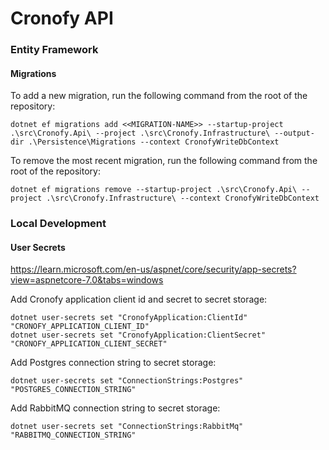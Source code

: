 # Cronofy API #

### Entity Framework ###

#### Migrations ####

To add a new migration, run the following command from the root of the repository:

```
dotnet ef migrations add <<MIGRATION-NAME>> --startup-project .\src\Cronofy.Api\ --project .\src\Cronofy.Infrastructure\ --output-dir .\Persistence\Migrations --context CronofyWriteDbContext
```

To remove the most recent migration, run the following command from the root of the repository:

```
dotnet ef migrations remove --startup-project .\src\Cronofy.Api\ --project .\src\Cronofy.Infrastructure\ --context CronofyWriteDbContext
```

### Local Development ###

#### User Secrets ####
https://learn.microsoft.com/en-us/aspnet/core/security/app-secrets?view=aspnetcore-7.0&tabs=windows

Add Cronofy application client id and secret to secret storage:

```
dotnet user-secrets set "CronofyApplication:ClientId" "CRONOFY_APPLICATION_CLIENT_ID"
dotnet user-secrets set "CronofyApplication:ClientSecret" "CRONOFY_APPLICATION_CLIENT_SECRET"
```

Add Postgres connection string to secret storage:

```
dotnet user-secrets set "ConnectionStrings:Postgres" "POSTGRES_CONNECTION_STRING"
```

Add RabbitMQ connection string to secret storage:

```
dotnet user-secrets set "ConnectionStrings:RabbitMq" "RABBITMQ_CONNECTION_STRING"
```